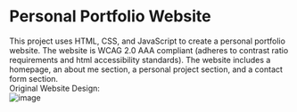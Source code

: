 # Personal Portfolio Website
This project uses HTML, CSS, and JavaScript to create a personal portfolio website. The website is WCAG 2.0 AAA compliant (adheres to contrast ratio requirements and html accessibility standards). The website includes a homepage, an about me section, a personal project section, and a contact form section.
<br>
Original Website Design: <br>
![image](https://github.com/HimashaK/personal_portfolioHK/assets/90633056/5804f778-64c8-485f-b505-40e5034c9e2f)


